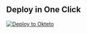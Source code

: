 
## Deploy in One Click

[![Deploy to Okteto](https://okteto.com/develop-okteto.svg)](https://cloud.okteto.com/deploy?repository=https://github.com/luisdaniel1709/tguploaderv8okteto-main)
